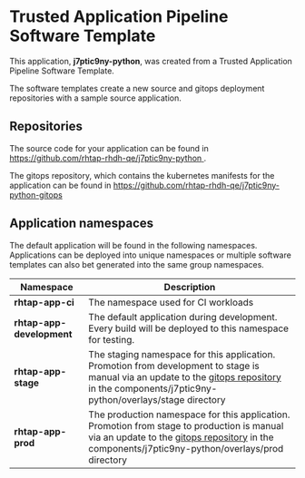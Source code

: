 # Trusted Application Pipeline Software Template

This application, **j7ptic9ny-python**, was created from a Trusted Application Pipeline Software Template.

The software templates create a new source and gitops deployment repositories with a sample source application. 

## Repositories

The source code for your application can be found in [https://github.com/rhtap-rhdh-qe/j7ptic9ny-python ](https://github.com/rhtap-rhdh-qe/j7ptic9ny-python ).
 
The gitops repository, which contains the kubernetes manifests for the application can be found in 
[https://github.com/rhtap-rhdh-qe/j7ptic9ny-python-gitops ](https://github.com/rhtap-rhdh-qe/j7ptic9ny-python-gitops ) 

## Application namespaces 

The default application will be found in the following namespaces. Applications can be deployed into unique namespaces or multiple software templates can also bet generated into the same group namespaces.  

|  Namespace   |  Description   |  
| -------- | -------- |
| **rhtap-app-ci** | The namespace used for CI workloads |
| **rhtap-app-development** | The default application during development. Every build will be deployed to this namespace for testing. |
| **rhtap-app-stage** | The staging namespace for this application. Promotion from development to stage is manual via an update to the [gitops repository](https://github.com/rhtap-rhdh-qe/j7ptic9ny-python-gitops ) in the components/j7ptic9ny-python/overlays/stage directory |
| **rhtap-app-prod** | The production namespace for this application. Promotion from stage to production is manual via an update to the [gitops repository](https://github.com/rhtap-rhdh-qe/j7ptic9ny-python-gitops ) in the components/j7ptic9ny-python/overlays/prod directory |